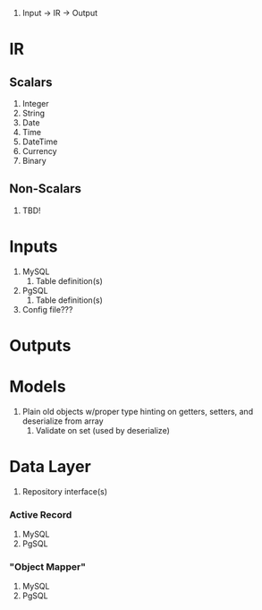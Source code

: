 1. Input -> IR -> Output

# IR
## Scalars
1. Integer
1. String
1. Date
1. Time
1. DateTime
1. Currency
1. Binary

## Non-Scalars
1. TBD!

# Inputs
1. MySQL
   1. Table definition(s)
2. PgSQL
   1. Table definition(s)
3. Config file???

# Outputs
# Models
1. Plain old objects w/proper type hinting on getters, setters, and deserialize from array
   1. Validate on set (used by deserialize)

# Data Layer
1. Repository interface(s)
### Active Record
1. MySQL
2. PgSQL

### "Object Mapper"
1. MySQL
2. PgSQL
